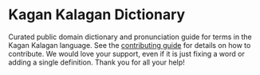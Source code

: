 
# Kagan Kalagan Dictionary

Curated public domain dictionary and pronunciation guide for terms in the Kagan Kalagan language. See the [contributing guide](https://github.com/drumworkteam/term/blob/make/.github/contributing.md) for details on how to contribute. We would love your support, even if it is just fixing a word or adding a single definition. Thank you for all your help!